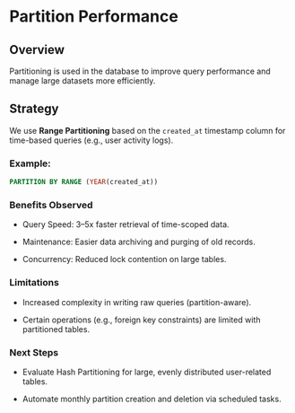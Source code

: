 # Partition Performance

## Overview
Partitioning is used in the database to improve query performance and manage large datasets more efficiently.

## Strategy
We use **Range Partitioning** based on the `created_at` timestamp column for time-based queries (e.g., user activity logs).

### Example:
```sql
PARTITION BY RANGE (YEAR(created_at))
```
### Benefits Observed
* Query Speed: 3–5x faster retrieval of time-scoped data.

* Maintenance: Easier data archiving and purging of old records.

* Concurrency: Reduced lock contention on large tables.

### Limitations
* Increased complexity in writing raw queries (partition-aware).

* Certain operations (e.g., foreign key constraints) are limited with partitioned tables.

### Next Steps
* Evaluate Hash Partitioning for large, evenly distributed user-related tables.
 
* Automate monthly partition creation and deletion via scheduled tasks.
